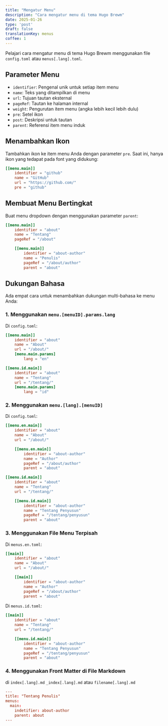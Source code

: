 ```yaml
---
title: "Mengatur Menu"
description: "Cara mengatur menu di tema Hugo Brewm"
date: 2025-01-26
type: 'post'
draft: false
translationKey: menus
coffee: 1
---
```


Pelajari cara mengatur menu di tema Hugo Brewm menggunakan file `config.toml` atau `menus[.lang].toml`.

## Parameter Menu

- `identifier`: Pengenal unik untuk setiap item menu
- `name`: Teks yang ditampilkan di menu
- `url`: Tujuan tautan eksternal
- `pageRef`: Tautan ke halaman internal
- `weight`: Pengurutan item menu (angka lebih kecil lebih dulu)
- `pre`: Setel ikon
- `post`: Deskripsi untuk tautan
- `parent`: Referensi item menu induk

## Menambahkan Ikon

Tambahkan ikon ke item menu Anda dengan parameter `pre`. Saat ini, hanya ikon yang tedapat pada font yang didukung:

```toml
[[menu.main]]
    identifier = "github"
    name = "GitHub"
    url = "https://github.com/"
    pre = "github"
```

## Membuat Menu Bertingkat

Buat menu dropdown dengan menggunakan parameter `parent`:

```toml
[[menu.main]]
    identifier = "about"
    name = "Tentang"
    pageRef = "/about"

    [[menu.main]]
        identifier = "about-author"
        name = "Penulis"
        pageRef = "/about/author"
        parent = "about"
```

## Dukungan Bahasa

Ada empat cara untuk menambahkan dukungan multi-bahasa ke menu Anda:

### 1. Menggunakan `menu.[menuID].params.lang`

Di `config.toml`:

```toml
[[menu.main]]
    identifier = "about"
    name = "About"
    url = "/about/"
    [menu.main.params]
        lang = "en"

[[menu.id.main]]
    identifier = "about"
    name = "Tentang"
    url = "/tentang/"
    [menu.main.params]
        lang = "id"
```

### 2. Menggunakan `menu.[lang].[menuID]`

Di `config.toml`:

```toml
[[menu.en.main]]
    identifier = "about"
    name = "About"
    url = "/about/"

    [[menu.en.main]]
        identifier = "about-author"
        name = "Author"
        pageRef = "/about/author"
        parent = "about"

[[menu.id.main]]
    identifier = "about"
    name = "Tentang"
    url = "/tentang/"

    [[menu.id.main]]
        identifier = "about-author"
        name = "Tentang Penyusun"
        pageRef = "/tentang/penyusun"
        parent = "about"
```

### 3. Menggunakan File Menu Terpisah

Di `menus.en.toml`:

```toml
[[main]]
    identifier = "about"
    name = "About"
    url = "/about/"

    [[main]]
        identifier = "about-author"
        name = "Author"
        pageRef = "/about/author"
        parent = "about"
```

Di `menus.id.toml`:

```toml
[[main]]
    identifier = "about"
    name = "Tentang"
    url = "/tentang/"

    [[menu.id.main]]
        identifier = "about-author"
        name = "Tentang Penyusun"
        pageRef = "/tentang/penyusun"
        parent = "about"
```

### 4. Menggunakan Front Matter di File Markdown

di `index[.lang].md` `_index[.lang].md` atau `filename[.lang].md`

```toml
---
title: "Tentang Penulis"
menus: 
  main:
    indetifier: about-author
    parent: about
---
```
